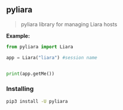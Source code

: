 
## pyliara

> pyliara library for managing Liara hosts


**Example:**
```python
from pyliara import Liara

app = Liara("liara") #session name


print(app.getMe())
```



### Installing

``` bash
pip3 install -U pyliara
```